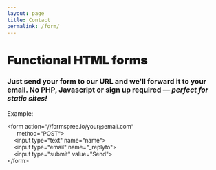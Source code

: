 ```yaml
---
layout: page
title: Contact
permalink: /form/
---
```


<div class="container">
    <div class="col-1-2">
      <h1 style="font-weight: 900;">Functional HTML forms</h1>
      <h3 class="light">Just send your form to our URL and we'll forward it to your email. No PHP, Javascript or sign up required — <em>perfect for static sites!</em></h3>
    </div>
    <div class="col-1-2">
      <p>Example:</p>
      <p class="card code" style="font-size: small">
        &lt;form <span class="tooltip hint--top" data-hint="Use our URL as form's action">action="<span class="attr">//formspree.io/your@email.com</span>"</span><br>&nbsp;&nbsp;&nbsp;&nbsp;&nbsp;&nbsp;<span class="tooltip hint--top" data-hint="Forms must POST">method="<span class="attr">POST</span>"</span>&gt;<br>
        &nbsp;&nbsp;&nbsp;&nbsp;&lt;input type="<span class="attr">text</span>" name="<span class="attr">name</span>"&gt;<br>
        &nbsp;&nbsp;&nbsp;&nbsp;&lt;input type="<span class="attr">email</span>" <span class="tooltip hint--top" data-hint="Use advanced attributes">name="<span class="attr">_replyto</span>"</span>&gt;<br>
        &nbsp;&nbsp;&nbsp;&nbsp;<span class="tooltip hint--bottom" data-hint="When user submits, we'll email data to you">&lt;input type="<span class="attr">submit</span>" value="<span class="attr">Send</span>"&gt;</span><br>
        &lt;/form&gt;
      </p>
    </div>
</div>
